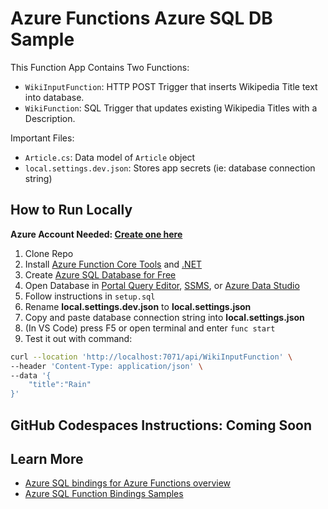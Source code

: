 # Azure Functions Azure SQL DB Sample

This Function App Contains Two Functions:

- `WikiInputFunction`: HTTP POST Trigger that inserts Wikipedia Title text into database.
- `WikiFunction`: SQL Trigger that updates existing Wikipedia Titles with a Description.

Important Files:

- `Article.cs`: Data model of `Article` object
- `local.settings.dev.json`: Stores app secrets (ie: database connection string)

## How to Run Locally

**Azure Account Needed: [Create one here](https://azure.microsoft.com/free/)**

1. Clone Repo
1. Install [Azure Function Core Tools](https://learn.microsoft.com/azure/azure-functions/functions-run-local?tabs=windows%2Cisolated-process%2Cnode-v4%2Cpython-v2%2Chttp-trigger%2Ccontainer-apps&pivots=programming-language-csharp#install-the-azure-functions-core-tools) and [.NET](https://dotnet.microsoft.com/)
1. Create [Azure SQL Database for Free](https://learn.microsoft.com/azure/azure-sql/database/single-database-create-quickstart?view=azuresql&tabs=azure-portal)
1. Open Database in [Portal Query Editor](https://learn.microsoft.com/azure/azure-sql/database/connect-query-portal?view=azuresql), [SSMS](https://learn.microsoft.com/azure/azure-sql/database/design-first-database-tutorial?view=azuresql&tabs=ssms), or [Azure Data Studio](https://learn.microsoft.com/azure/azure-sql/database/design-first-database-azure-data-studio?view=azuresql) 
1. Follow instructions in `setup.sql`
1. Rename **local.settings.dev.json** to **local.settings.json**
1. Copy and paste database connection string into **local.settings.json**
1. (In VS Code) press F5 or open terminal and enter `func start`
1. Test it out with command:

```bash
curl --location 'http://localhost:7071/api/WikiInputFunction' \
--header 'Content-Type: application/json' \
--data '{
    "title":"Rain"
}'
```

## GitHub Codespaces Instructions: Coming Soon

## Learn More
- [Azure SQL bindings for Azure Functions overview](https://learn.microsoft.com/azure/azure-functions/functions-bindings-azure-sql?tabs=isolated-process%2Cextensionv4&pivots=programming-language-csharp)
- [Azure SQL Function Bindings Samples](https://github.com/Azure/azure-functions-sql-extension/tree/main/samples)